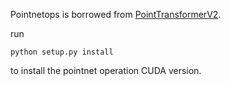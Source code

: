Pointnetops is borrowed from [PointTransformerV2](https://github.com/Gofinge/PointTransformerV2).

run 
```
python setup.py install
```
to install the pointnet operation CUDA version.
